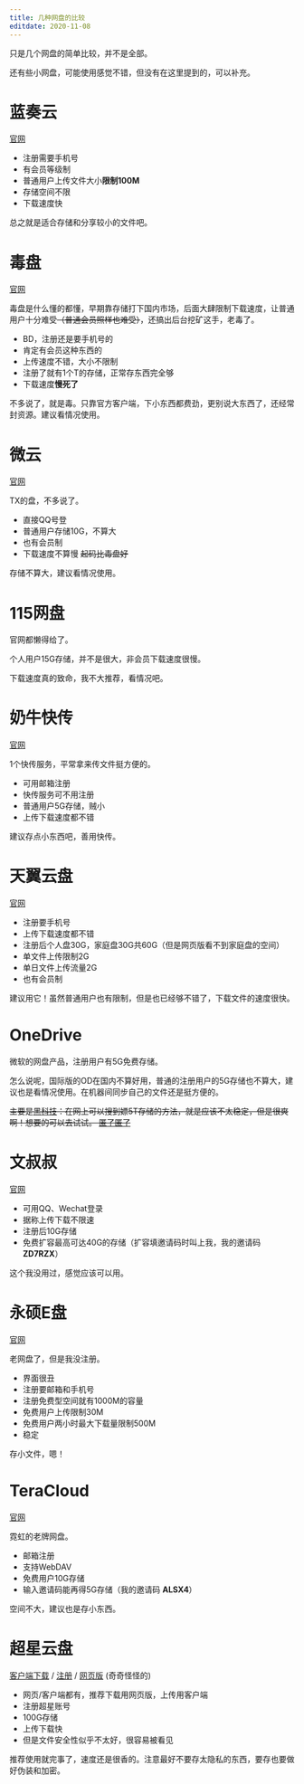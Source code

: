 ```yaml
---
title: 几种网盘的比较
editdate: 2020-11-08
---
```


只是几个网盘的简单比较，并不是全部。

还有些小网盘，可能使用感觉不错，但没有在这里提到的，可以补充。

# 蓝奏云

[官网](https://www.lanzou.com/)

- 注册需要手机号
- 有会员等级制
- 普通用户上传文件大小**限制100M**
- 存储空间不限
- 下载速度快

总之就是适合存储和分享较小的文件吧。

# 毒盘

[官网](https://pan.baidu.com/)

毒盘是什么懂的都懂，早期靠存储打下国内市场，后面大肆限制下载速度，让普通用户十分难受~~（普通会员照样也难受）~~，还搞出后台挖矿这手，老毒了。

- BD，注册还是要手机号的
- 肯定有会员这种东西的
- 上传速度不错，大小不限制
- 注册了就有1个T的存储，正常存东西完全够
- 下载速度**慢死了**

不多说了，就是毒。只靠官方客户端，下小东西都费劲，更别说大东西了，还经常封资源。建议看情况使用。

# 微云

[官网](https://www.weiyun.com/)

TX的盘，不多说了。

- 直接QQ号登
- 普通用户存储10G，不算大
- 也有会员制
- 下载速度不算慢 ~~起码比毒盘好~~

存储不算大，建议看情况使用。

# 115网盘

官网都懒得给了。

个人用户15G存储，并不是很大，非会员下载速度很慢。

下载速度真的致命，我不大推荐，看情况吧。

# 奶牛快传

[官网](https://cowtransfer.com/)

1个快传服务，平常拿来传文件挺方便的。

- 可用邮箱注册
- 快传服务可不用注册
- 普通用户5G存储，贼小
- 上传下载速度都不错

建议存点小东西吧，善用快传。

# 天翼云盘

[官网](https://cloud.189.cn/)

- 注册要手机号
- 上传下载速度都不错
- 注册后个人盘30G，家庭盘30G共60G（但是网页版看不到家庭盘的空间）
- 单文件上传限制2G
- 单日文件上传流量2G
- 也有会员制

建议用它！虽然普通用户也有限制，但是也已经够不错了，下载文件的速度很快。

# OneDrive

微软的网盘产品，注册用户有5G免费存储。

怎么说呢，国际版的OD在国内不算好用，普通的注册用户的5G存储也不算大，建议也是看情况使用。在机器间同步自己的文件还是挺方便的。

~~主要是<u>黑科技</u>：在网上可以搜到嫖5T存储的方法，就是应该不太稳定，但是很爽啊！想要的可以去试试。 [匿了匿了](https://cloud.189.cn/t/AnMzEj22Y7zy)~~

# 文叔叔

[官网](https://www.wenshushu.cn/)

- 可用QQ、Wechat登录
- 据称上传下载不限速
- 注册后10G存储
- 免费扩容最高可达40G的存储（扩容填邀请码时叫上我，我的邀请码 **ZD7RZX**）

这个我没用过，感觉应该可以用。

# 永硕E盘

[官网](http://www.ys168.com/)

老网盘了，但是我没注册。

- 界面很丑
- 注册要邮箱和手机号
- 注册免费型空间就有1000M的容量
- 免费用户上传限制30M
- 免费用户两小时最大下载量限制500M
- 稳定

存小文件，嗯！

# TeraCloud

[官网](https://teracloud.jp/en/)

霓虹的老牌网盘。

- 邮箱注册
- 支持WebDAV
- 免费用户10G存储
- 输入邀请码能再得5G存储（我的邀请码 **ALSX4**）

空间不大，建议也是存小东西。

# 超星云盘

[客户端下载](http://pan-yz.chaoxing.com/app/download) / [注册](https://passport2.chaoxing.com/enroll?newversion=true) / [网页版](http://pan-yz.chaoxing.com/) (奇奇怪怪的)

- 网页/客户端都有，推荐下载用网页版，上传用客户端
- 注册超星账号
- 100G存储
- 上传下载快
- 但是文件安全性似乎不太好，很容易被看见

推荐使用就完事了，速度还是很香的。注意最好不要存太隐私的东西，要存也要做好伪装和加密。